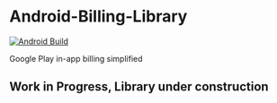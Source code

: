 # Android-Billing-Library
[![Android Build](https://github.com/DeveshRx/Android-Billing-Library/actions/workflows/android.yml/badge.svg)](https://github.com/DeveshRx/Android-Billing-Library/actions/workflows/android.yml)

Google Play in-app billing simplified

## Work in Progress, Library under construction
